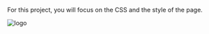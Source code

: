 For this project, you will focus on the CSS and the style of the page.

![logo](https://github.com/user-attachments/assets/560ea742-2a53-4878-b397-2a3b4519c6b3)


